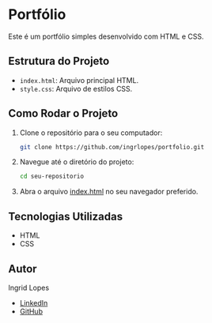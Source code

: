# Portfólio

Este é um portfólio simples desenvolvido com HTML e CSS.

## Estrutura do Projeto

- `index.html`: Arquivo principal HTML.
- `style.css`: Arquivo de estilos CSS.

## Como Rodar o Projeto

1. Clone o repositório para o seu computador:
    ```sh
    git clone https://github.com/ingrlopes/portfolio.git
    ```

2. Navegue até o diretório do projeto:
    ```sh
    cd seu-repositorio
    ```

3. Abra o arquivo [index.html](http://_vscodecontentref_/0) no seu navegador preferido.

## Tecnologias Utilizadas

- HTML
- CSS

## Autor

Ingrid Lopes

- [LinkedIn](https://www.linkedin.com/in/ingrid-lopes-29a251274)
- [GitHub](https://github.com/ingrlopes)

